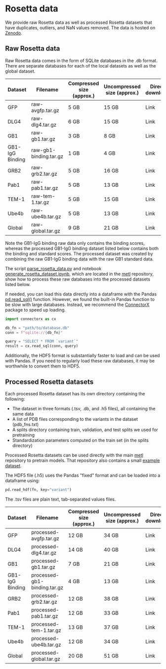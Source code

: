 # Rosetta data

We provide raw Rosetta data as well as processed Rosetta datasets that have duplicates, outliers, and NaN values removed. The data is hosted on [Zenodo](https://zenodo.org/doi/10.5281/zenodo.10967412). 

## Raw Rosetta data
Raw Rosetta data comes in the form of SQLite databases in the .db format.
There are separate databases for each of the local datasets as well as the global dataset.

| Dataset         | Filename               | Compressed size (approx.) | Uncompressed size (approx.) | Direct download | MD5 checksum                       |
|-----------------|------------------------|---------------------------|-----------------------------|-----------------|------------------------------------|
| GFP             | raw-avgfp.tar.gz       | 5 GB                      | 15 GB                       | Link            | `039141a2693c5e3907ff34cf19df8ee0` |
| DLG4            | raw-dlg4.tar.gz        | 6 GB                      | 15 GB                       | Link            | `3c734d96bc636a477338e3b638f44e9f` |
| GB1             | raw-gb1.tar.gz         | 3 GB                      | 8 GB                        | Link            | `ca4d2e90e81fd2a0d5f00017e5f0b145` |
| GB1-IgG Binding | raw-gb1-binding.tar.gz | 1 GB                      | 4 GB                        | Link            | `59443943105b662adfbdb77dceb04a1e` |
| GRB2            | raw-grb2.tar.gz        | 5 GB                      | 16 GB                       | Link            | `f0c30f43bf4ce47deb0423ffd00fefc8` |
| Pab1            | raw-pab1.tar.gz        | 5 GB                      | 13 GB                       | Link            | `284e7bf4351814cb72a92c5c18a43de1` |
| TEM-1           | raw-tem-1.tar.gz       | 5 GB                      | 15 GB                       | Link            | `e0295dd42447b2795771963afe201867` |
| Ube4b           | raw-ube4b.tar.gz       | 5 GB                      | 13 GB                       | Link            | `bbefcd91863e18c1ac72af8f1c5f7b06` |
| Global          | raw-global.tar.gz      | 9 GB                      | 21 GB                       | Link            | `74aad528e294433b0c55e0b8c5b75213` |

Note the GB1-IgG binding raw data only contains the binding scores, whereas the processed GB1-IgG binding dataset listed below contains both the binding and standard scores. 
The processed dataset was created by combining the raw GB1-IgG binding data with the raw GB1 standard data.

The script [parse_rosetta_data.py](https://github.com/gitter-lab/metl/blob/main/code/parse_rosetta_data.py) and notebook [generate_rosetta_dataset.ipynb](https://github.com/gitter-lab/metl/blob/main/notebooks/generate_rosetta_dataset.ipynb), which are located in the [metl](https://github.com/gitter-lab/metl) repository, show how to process these raw databases into the processed datasets listed below.

If needed, you can load this data directly into a dataframe with the Pandas [pd.read_sql()](https://pandas.pydata.org/pandas-docs/stable/reference/api/pandas.read_sql.html) function.
However, we found the built-in Pandas function to be slow with large databases. Instead, we recommend the [ConnectorX](https://github.com/sfu-db/connector-x) package to speed up loading.

```python
import connectorx as cx

db_fn = "path/to/database.db"
conn = f"sqlite://{db_fn}"

query = "SELECT * FROM `variant`"
result = cx.read_sql(conn, query)
```

Additionally, the HDF5 format is substantially faster to load and can be used with Pandas. If you need to regularly load these raw databases, it may be worthwhile to convert them to HDF5. 

## Processed Rosetta datasets
Each processed Rosetta dataset has its own directory containing the following:
- The dataset in three formats (.tsv, .db, and .h5 files), all containing the same data
- A list of PDB files corresponding to the variants in the dataset (pdb_fns.txt)
- A splits directory containing train, validation, and test splits we used for pretraining
- Standardization parameters computed on the train set (in the splits directory)

Processed Rosetta datasets can be used directly with the main [metl](https://github.com/gitter-lab/metl) repository to pretrain models.
That repository also contains a small [example dataset](https://github.com/gitter-lab/metl/tree/main/data/rosetta_data).

The HDF5 file (.h5) uses the Pandas "fixed" format and can be loaded into a dataframe using:
```python
pd.read_hdf(fn, key="variant")
```

The .tsv files are plain text, tab-separated values files.

| Dataset         | Filename                     | Compressed size (approx.) | Uncompressed size (approx.) | Direct download | MD5 checksum                       |
|-----------------|------------------------------|---------------------------|-----------------------------|-----------------|------------------------------------|
| GFP             | processed-avgfp.tar.gz       | 12 GB                     | 34 GB                       | Link            | `a5536c91289cca054ad4de07fe8494e0` |
| DLG4            | processed-dlg4.tar.gz        | 14 GB                     | 40 GB                       | Link            | `81677115c1318e7720ebf3b866443a81` |
| GB1             | processed-gb1.tar.gz         | 7 GB                      | 21 GB                       | Link            | `2c6efa9bc2d6a8f3e8b801f62397907a` |
| GB1-IgG Binding | processed-gb1-binding.tar.gz | 4 GB                      | 13 GB                       | Link            | `68760620b893be9e8aacb15c7df4f01b` |
| GRB2            | processed-grb2.tar.gz        | 12 GB                     | 38 GB                       | Link            | `6eeb625c4c934873808cf4d2a11fcf3e` |
| Pab1            | processed-pab1.tar.gz        | 12 GB                     | 33 GB                       | Link            | `aa384c9984a9d8499b8468f2108e8c0e` |
| TEM-1           | processed-tem-1.tar.gz       | 13 GB                     | 37 GB                       | Link            | `78a91362359a06070917529b41b82a63` |
| Ube4b           | processed-ube4b.tar.gz       | 12 GB                     | 34 GB                       | Link            | `be071466be3c08fe7fec2431ea404b91` |
| Global          | processed-global.tar.gz      | 20 GB                     | 51 GB                       | Link            | `02221f43363c23b06b156900fbd86957` |

